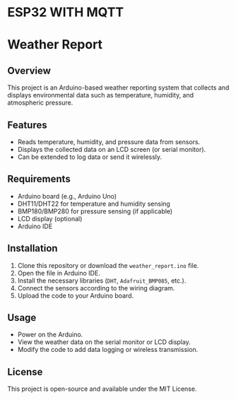 ﻿# ESP32 WITH MQTT
# Weather Report

## Overview
This project is an Arduino-based weather reporting system that collects and displays environmental data such as temperature, humidity, and atmospheric pressure.

## Features
- Reads temperature, humidity, and pressure data from sensors.
- Displays the collected data on an LCD screen (or serial monitor).
- Can be extended to log data or send it wirelessly.

## Requirements
- Arduino board (e.g., Arduino Uno)
- DHT11/DHT22 for temperature and humidity sensing
- BMP180/BMP280 for pressure sensing (if applicable)
- LCD display (optional)
- Arduino IDE

## Installation
1. Clone this repository or download the `weather_report.ino` file.
2. Open the file in Arduino IDE.
3. Install the necessary libraries (`DHT`, `Adafruit_BMP085`, etc.).
4. Connect the sensors according to the wiring diagram.
5. Upload the code to your Arduino board.

## Usage
- Power on the Arduino.
- View the weather data on the serial monitor or LCD display.
- Modify the code to add data logging or wireless transmission.

## License
This project is open-source and available under the MIT License.

